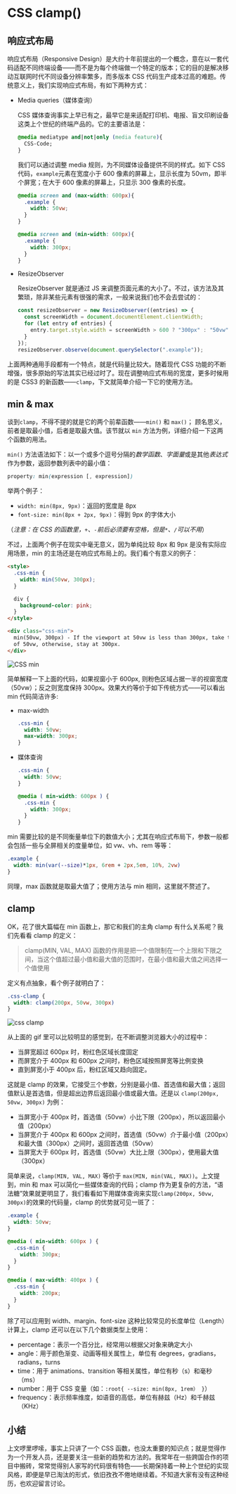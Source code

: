 # CSS clamp()

## 响应式布局

响应式布局（Responsive Design）是大约十年前提出的一个概念，意在以一套代码适配不同终端设备——而不是为每个终端做一个特定的版本；它的目的是解决移动互联网时代不同设备分辨率繁多，而多版本 CSS 代码生产成本过高的难题。传统意义上，我们实现响应式布局，有如下两种方式：

- Media queries（媒体查询）

  CSS 媒体查询事实上早已有之，最早它是来适配打印机、电报、盲文印刷设备这类上个世纪的终端产品的。它的主要语法是：

  ```CSS
  @media mediatype and|not|only (media feature){
    CSS-Code;
  }
  ```

  我们可以通过调整 media 规则，为不同媒体设备提供不同的样式。如下 CSS 代码，`example`元素在宽度小于 600 像素的屏幕上，显示长度为 50vm，即半个屏宽；在大于 600 像素的屏幕上，只显示 300 像素的长度。

  ```CSS
  @media screen and (max-width: 600px){
    .example {
      width: 50vw;
    }
  }

  @media screen and (min-width: 600px){
    .example {
      width: 300px;
    }
  }
  ```

- ResizeObserver

  ResizeObserver 就是通过 JS 来调整页面元素的大小了。不过，该方法及其繁琐，除非某些元素有很强的需求，一般来说我们也不会去尝试的：

  ```javascript
  const resizeObserver = new ResizeObserver((entries) => {
    const screenWidth = document.documentElement.clientWidth;
    for (let entry of entries) {
      entry.target.style.width = screenWidth > 600 ? "300px" : "50vw";
    }
  });
  resizeObserver.observe(document.querySelector(".example"));
  ```

上面两种通用手段都有一个特点，就是代码量比较大。随着现代 CSS 功能的不断增强，很多原始的写法其实已经过时了。现在调整响应式布局的宽度，更多时候用的是 CSS3 的新函数——`clamp`，下文就简单介绍一下它的使用方法。

## min & max

谈到`clamp`，不得不提的就是它的两个前辈函数——`min()` 和 `max()`； 顾名思义，前者是取最小值，后者是取最大值。该节就以 `min` 方法为例，详细介绍一下这两个函数的用法。

`min()` 方法语法如下：以一个或多个逗号分隔的*数学函数*、*字面量*或是其他*表达式*作为参数，返回参数列表中的最小值：

```CSS
property: min(expression [, expression])
```

举两个例子：

- `width: min(8px, 9px)`：返回的宽度是 8px
- `font-size: min(8px + 2px, 9px)`：得到 9px 的字体大小

（_注意：在 CSS 的函数里，`+`、`-`前后必须要有空格，但是`*`、`/`可以不用_）

不过，上面两个例子在现实中毫无意义，因为单纯比较 8px 和 9px 是没有实际应用场景，min 的主场还是在响应式布局上的。我们看个有意义的例子：

```html
<style>
  .css-min {
    width: min(50vw, 300px);
  }

  div {
    background-color: pink;
  }
</style>

<div class="css-min">
  min(50vw, 300px) - If the viewport at 50vw is less than 300px, take the value
  of 50vw, otherwise, stay at 300px.
</div>
```

![CSS min][1]

简单解释一下上面的代码，如果视窗小于 600px, 则粉色区域占据一半的视窗宽度（50vw）；反之则宽度保持 300px。效果大约等价于如下传统方式——可以看出 min 代码简洁许多:

- max-width

  ```CSS
  .css-min {
    width: 50vw;
    max-width: 300px;
  }
  ```

- 媒体查询

  ```CSS
  .css-min {
    width: 50vw;
  }

  @media ( min-width: 600px ) {
    .css-min {
      width: 300px;
    }
  }
  ```

min 需要比较的是不同衡量单位下的数值大小；尤其在响应式布局下，参数一般都会包括一些与全屏相关的度量单位，如 vw、vh、rem 等等：

```CSS
.example {
  width: min(var(--size)*1px, 6rem + 2px,5em, 10%, 2vw)
}
```

同理，max 函数就是取最大值了；使用方法与 min 相同，这里就不赘述了。

## clamp

OK，花了很大篇幅在 min 函数上，那它和我们的主角 clamp 有什么关系呢？我们先看看 clamp 的定义：

> clamp(MIN, VAL, MAX) 函数的作用是把一个值限制在一个上限和下限之间，当这个值超过最小值和最大值的范围时，在最小值和最大值之间选择一个值使用

定义有点抽象，看个例子就明白了：

```CSS
.css-clamp {
  width: clamp(200px, 50vw, 300px)
}
```

![css clamp][2]

从上面的 gif 里可以比较明显的感觉到，在不断调整浏览器大小的过程中：

- 当屏宽超过 600px 时，粉红色区域长度固定
- 而屏宽介于 400px 和 600px 之间时，粉色区域按照屏宽等比例变换
- 直到屏宽小于 400px 后，粉红区域又趋向固定。

这就是 clamp 的效果，它接受三个参数，分别是最小值、首选值和最大值；返回值默认是首选值，但是超出边界后返回最小值或最大值。还是以 `clamp(200px, 50vw, 300px)` 为例：

- 当屏宽小于 400px 时，首选值（50vw）小比下限（200px），所以返回最小值（200px）
- 当屏宽介于 400px 和 600px 之间时，首选值（50vw）介于最小值（200px）和最大值（300px）之间时，返回首选值（50vw）
- 当屏宽大于 600px 时，首选值（50vw）大比上限（300px），使用最大值（300px）

简单来说，`clamp(MIN, VAL, MAX)` 等价于 `max(MIN, min(VAL, MAX))`。上文提到，min 和 max 可以简化一些媒体查询的代码；clamp 作为更复杂的方法，“语法糖”效果就更明显了，我们看看如下用媒体查询来实现`clamp(200px, 50vw, 300px)`的效果的代码量，clamp 的优势就可见一斑了：

```CSS
.example {
  width: 50vw;
}

@media ( min-width: 600px ) {
  .css-min {
    width: 300px;
  }
}

@media ( max-width: 400px ) {
  .css-min {
    width: 200px;
  }
}
```

除了可以应用到 width、margin、font-size 这种比较常见的长度单位（Length）计算上，clamp 还可以在以下几个数据类型上使用：

- percentage：表示一个百分比，经常用以根据父对象来确定大小
- angle：用于颜色渐变、动画等相关属性上，单位有 degrees，gradians，radians，turns
- time：用于 animations、transition 等相关属性，单位有秒（s）和毫秒（ms）
- number：用于 CSS 变量（如：`:root{ --size: min(8px, 1rem） }`）
- frequency：表示频率维度，如语音的高低，单位有赫兹（Hz）和千赫兹（KHz）

## 小结

上文啰里啰嗦，事实上只讲了一个 CSS 函数，也没太重要的知识点；就是觉得作为一个开发人员，还是要关注一些新的趋势和方法的。我常年在一些跨国合作的项目中搬砖，常常觉得别人家写的代码很有特色——长期保持着一种上个世纪的实现风格，即便是早已淘汰的形式，依旧孜孜不倦地继续着。不知道大家有没有这种经历，也欢迎留言讨论。

[1]: ./img/css-min.gif
[2]: ./img/css-clamp.gif
